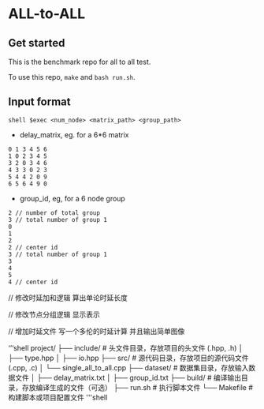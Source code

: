 # ALL-to-ALL

## Get started

This is the benchmark repo for all to all test.

To use this repo, `make` and `bash run.sh`.


## Input format

``shell
$exec <num_node> <matrix_path> <group_path>
``

* delay_matrix, eg. for a 6*6 matrix

```shell
0 1 3 4 5 6
1 0 2 3 4 5
3 2 0 3 4 6
4 3 3 0 2 3
5 4 4 2 0 9
6 5 6 4 9 0
```

* group_id, eg, for a 6 node group

```shell
2 // number of total group
3 // total number of group 1
0 
1
2
2 // center id
3 // total number of group 1
3
4
5
4 // center id
```

// 修改时延加和逻辑 算出单论时延长度

// 修改节点分组逻辑 显示表示

// 增加时延文件 写一个多伦的时延计算 并且输出简单图像


‘’‘shell
project/
├── include/       # 头文件目录，存放项目的头文件 (.hpp, .h)
│   ├── type.hpp
│   ├── io.hpp
├── src/           # 源代码目录，存放项目的源代码文件 (.cpp, .c)
│   └── single_all_to_all.cpp
├── dataset/       # 数据集目录，存放输入数据文件
│   ├── delay_matrix.txt
│   ├── group_id.txt
├── build/         # 编译输出目录，存放编译生成的文件（可选）
├── run.sh         # 执行脚本文件
└── Makefile       # 构建脚本或项目配置文件
'''shell